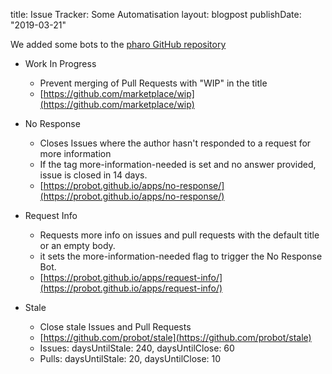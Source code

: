 title: Issue Tracker: Some Automatisation
layout: blogpost
publishDate: "2019-03-21"

We added some bots to the [pharo GitHub repository](https://github.com/pharo-project/pharo) 

- Work In Progress
  - Prevent merging of Pull Requests with "WIP" in the title
  - [https://github.com/marketplace/wip](https://github.com/marketplace/wip)	


- No Response
  - Closes Issues where the author hasn't responded to a request for more information
  - If the tag more-information-needed is set and no answer provided, issue is closed in 14 days.		
  - [https://probot.github.io/apps/no-response/](https://probot.github.io/apps/no-response/)


- Request Info
  - Requests more info on issues and pull requests with the default title or an empty body.
  - it sets the more-information-needed flag to trigger the No Response Bot.
  - [https://probot.github.io/apps/request-info/](https://probot.github.io/apps/request-info/)

		
- Stale
  - Close stale Issues and Pull Requests
  - [https://github.com/probot/stale](https://github.com/probot/stale)
  - Issues: daysUntilStale: 240, daysUntilClose: 60
  - Pulls:  daysUntilStale: 20,  daysUntilClose: 10

